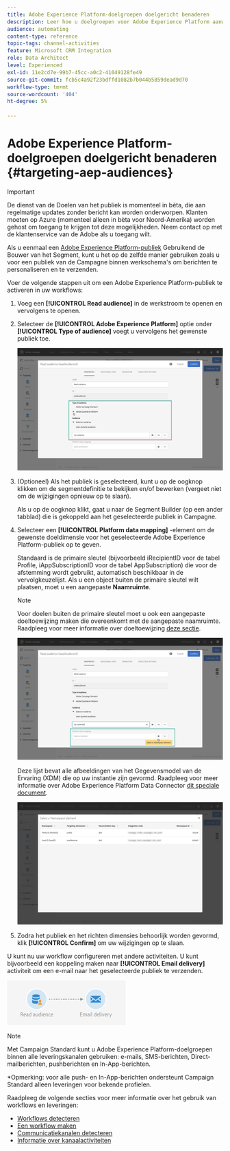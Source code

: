 ```yaml
---
title: Adobe Experience Platform-doelgroepen doelgericht benaderen
description: Leer hoe u doelgroepen voor Adobe Experience Platform aanwijst in workflows.
audience: automating
content-type: reference
topic-tags: channel-activities
feature: Microsoft CRM Integration
role: Data Architect
level: Experienced
exl-id: 11e2cd7e-99b7-45cc-a0c2-41049128fe49
source-git-commit: fcb5c4a92f23bdffd1082b7b044b5859dead9d70
workflow-type: tm+mt
source-wordcount: '404'
ht-degree: 5%

---
```


# Adobe Experience Platform-doelgroepen doelgericht benaderen {#targeting-aep-audiences}

>[!IMPORTANT]
>
>De dienst van de Doelen van het publiek is momenteel in bèta, die aan regelmatige updates zonder bericht kan worden onderworpen. Klanten moeten op Azure (momenteel alleen in bèta voor Noord-Amerika) worden gehost om toegang te krijgen tot deze mogelijkheden. Neem contact op met de klantenservice van de Adobe als u toegang wilt.

Als u eenmaal een [Adobe Experience Platform-publiek](../../integrating/using/aep-about-audience-destinations-service.md) Gebruikend de Bouwer van het Segment, kunt u het op de zelfde manier gebruiken zoals u voor een publiek van de Campagne binnen werkschema&#39;s om berichten te personaliseren en te verzenden.

Voer de volgende stappen uit om een Adobe Experience Platform-publiek te activeren in uw workflows:

1. Voeg een **[!UICONTROL Read audience]** in de werkstroom te openen en vervolgens te openen.

1. Selecteer de **[!UICONTROL Adobe Experience Platform]** optie onder **[!UICONTROL Type of audience]** voegt u vervolgens het gewenste publiek toe.

   ![](assets/aep_wkf_readaudience.png)

1. (Optioneel) Als het publiek is geselecteerd, kunt u op de oogknop klikken om de segmentdefinitie te bekijken en/of bewerken (vergeet niet om de wijzigingen opnieuw op te slaan).

   Als u op de oogknop klikt, gaat u naar de Segment Builder (op een ander tabblad) die is gekoppeld aan het geselecteerde publiek in Campagne.

1. Selecteer een **[!UICONTROL Platform data mapping]** -element om de gewenste doeldimensie voor het geselecteerde Adobe Experience Platform-publiek op te geven.

   Standaard is de primaire sleutel (bijvoorbeeld iRecipientID voor de tabel Profile, iAppSubscriptionID voor de tabel AppSubscription) die voor de afstemming wordt gebruikt, automatisch beschikbaar in de vervolgkeuzelijst. Als u een object buiten de primaire sleutel wilt plaatsen, moet u een aangepaste **Naamruimte**.

   >[!NOTE]
   >
   >Voor doelen buiten de primaire sleutel moet u ook een aangepaste doeltoewijzing maken die overeenkomt met de aangepaste naamruimte. Raadpleeg voor meer informatie over doeltoewijzing [deze sectie](../../administration/using/target-mappings-in-campaign.md).

   ![](assets/aep_wkf_readaudience_namespace.png)

   Deze lijst bevat alle afbeeldingen van het Gegevensmodel van de Ervaring (XDM) die op uw instantie zijn gevormd. Raadpleeg voor meer informatie over Adobe Experience Platform Data Connector [dit speciale document](../../integrating/using/aep-about-data-connector.md).

   ![](assets/aep_wkf_readaudience_namespace2.png)

1. Zodra het publiek en het richten dimensies behoorlijk worden gevormd, klik **[!UICONTROL Confirm]** om uw wijzigingen op te slaan.

U kunt nu uw workflow configureren met andere activiteiten. U kunt bijvoorbeeld een koppeling maken naar **[!UICONTROL Email delivery]** activiteit om een e-mail naar het geselecteerde publiek te verzenden.

![](assets/aep_wkf_email.png)

>[!NOTE]
>
>Met Campaign Standard kunt u Adobe Experience Platform-doelgroepen binnen alle leveringskanalen gebruiken: e-mails, SMS-berichten, Direct-mailberichten, pushberichten en In-App-berichten.
>
>*Opmerking: voor alle push- en In-App-berichten ondersteunt Campaign Standard alleen leveringen voor bekende profielen.

Raadpleeg de volgende secties voor meer informatie over het gebruik van workflows en leveringen:

* [Workflows detecteren](../../automating/using/get-started-workflows.md)
* [Een workflow maken](../../automating/using/building-a-workflow.md)
* [Communicatiekanalen detecteren](../../channels/using/get-started-communication-channels.md)
* [Informatie over kanaalactiviteiten](../../automating/using/about-channel-activities.md)
